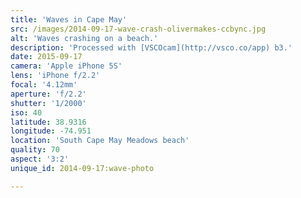 ```yaml
---
title: 'Waves in Cape May'
src: /images/2014-09-17-wave-crash-olivermakes-ccbync.jpg
alt: 'Waves crashing on a beach.'
description: 'Processed with [VSCOcam](http://vsco.co/app) b3.'
date: 2015-09-17
camera: 'Apple iPhone 5S'
lens: 'iPhone f/2.2'
focal: '4.12mm'
aperture: 'f/2.2'
shutter: '1/2000'
iso: 40
latitude: 38.9316
longitude: -74.951
location: 'South Cape May Meadows beach'
quality: 70
aspect: '3:2'
unique_id: 2014-09-17:wave-photo

---
```


